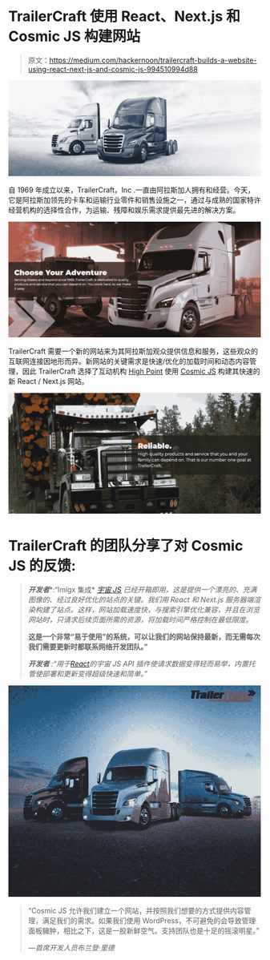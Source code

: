 # TrailerCraft 使用 React、Next.js 和 Cosmic JS 构建网站

> 原文：<https://medium.com/hackernoon/trailercraft-builds-a-website-using-react-next-js-and-cosmic-js-994510994d88>

![](img/29b25a12f101c5206bca8674af91c746.png)

自 1969 年成立以来，TrailerCraft，Inc .一直由阿拉斯加人拥有和经营。今天，它是阿拉斯加领先的卡车和运输行业零件和销售设施之一，通过与成熟的国家特许经营机构的选择性合作，为运输、残障和娱乐需求提供最先进的解决方案。

![](img/bd4cfd714d140819829d77ed4c6abf68.png)

TrailerCraft 需要一个新的网站来为其阿拉斯加观众提供信息和服务，这些观众的互联网连接因地形而异。新网站的关键需求是快速/优化的加载时间和动态内容管理，因此 TrailerCraft 选择了互动机构 [High Point](http://thehighpointagency.com/) 使用 [Cosmic JS](https://cosmicjs.com) 构建其快速的新 React / Next.js 网站。

![](img/e47a5305cff20bfe69d8939934da18d3.png)

# TrailerCraft 的团队分享了对 Cosmic JS 的反馈:

> ***开发者****:“Imigx 集成* [*宇宙 JS*](https://cosmicjs.com) *已经开箱即用，这是提供一个漂亮的、充满图像的、经过良好优化的站点的关键。我们用 React 和 Next.js 服务器端渲染构建了站点。这样，网站加载速度快，与搜索引擎优化兼容，并且在浏览网站时，只请求后续页面所需的资源，将加载时间严格控制在最低限度。*
> 
> **这是一个非常“易于使用”的系统，可以让我们的网站保持最新，而无需每次我们需要更新时都联系网络开发团队。”**
> 
> ***开发者*** *:“用于*[*React*](https://cosmicjs.com/knowledge-base/react-cms)*的宇宙 JS API 插件使请求数据变得轻而易举，内置托管使部署和更新变得超级快速和简单。”*

![](img/11af5249693c24ec0d332cc7ac559e62.png)

> “Cosmic JS 允许我们建立一个网站，并按照我们想要的方式提供内容管理，满足我们的需求。如果我们使用 WordPress，不可避免的会导致管理面板臃肿，相比之下，这是一股新鲜空气。支持团队也是十足的摇滚明星。”
> 
> *—首席开发人员布兰登·里德*